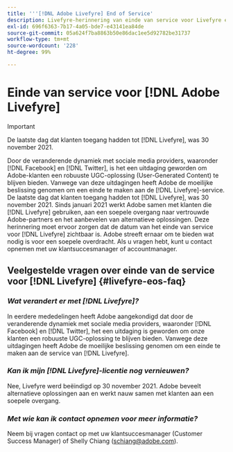 ```yaml
---
title: '''[!DNL Adobe Livefyre] End of Service'
description: Livefyre-herinnering van einde van service voor Livefyre en Livefyre Studio.
exl-id: 696f6363-7b17-4a05-bde7-e43141ea84de
source-git-commit: 05a624f7ba8863b50e86dac1ee5d92782be31737
workflow-type: tm+mt
source-wordcount: '228'
ht-degree: 99%

---
```


# Einde van service voor [!DNL Adobe Livefyre]

>[!IMPORTANT]
>
>De laatste dag dat klanten toegang hadden tot [!DNL Livefyre], was 30 november 2021.

Door de veranderende dynamiek met sociale media providers, waaronder [!DNL Facebook] en [!DNL Twitter], is het een uitdaging geworden om Adobe-klanten een robuuste UGC-oplossing (User-Generated Content) te blijven bieden. Vanwege van deze uitdagingen heeft Adobe de moeilijke beslissing genomen om een einde te maken aan de [!DNL Livefyre]-service. De laatste dag dat klanten toegang hadden tot [!DNL Livefyre], was 30 november 2021. Sinds januari 2021 werkt Adobe samen met klanten die [!DNL Livefyre] gebruiken, aan een soepele overgang naar vertrouwde Adobe-partners en het aanbevelen van alternatieve oplossingen. Deze herinnering moet ervoor zorgen dat de datum van het einde van service voor [!DNL Livefyre] zichtbaar is. Adobe streeft ernaar om te bieden wat nodig is voor een soepele overdracht. Als u vragen hebt, kunt u contact opnemen met uw klantsuccesmanager of accountmanager.

## Veelgestelde vragen over einde van de service voor [!DNL Livefyre] {#livefyre-eos-faq}

### **_Wat verandert er met [!DNL Livefyre]?_**

In eerdere mededelingen heeft Adobe aangekondigd dat door de veranderende dynamiek met sociale media providers, waaronder [!DNL Facebook] en [!DNL Twitter], het een uitdaging is geworden om onze klanten een robuuste UGC-oplossing te blijven bieden. Vanwege deze uitdagingen heeft Adobe de moeilijke beslissing genomen om een einde te maken aan de service van [!DNL Livefyre].

### **_Kan ik mijn [!DNL Livefyre]-licentie nog vernieuwen?_**

Nee, Livefyre werd beëindigd op 30 november 2021. Adobe beveelt alternatieve oplossingen aan en werkt nauw samen met klanten aan een soepele overgang.

### **_Met wie kan ik contact opnemen voor meer informatie?_**

Neem bij vragen contact op met uw klantsuccesmanager (Customer Success Manager) of Shelly Chiang (schiang@adobe.com).
